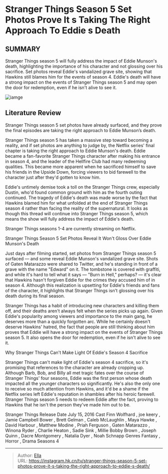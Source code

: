 # Stranger Things Season 5 Set Photos Prove It s Taking The Right Approach To Eddie s Death


## SUMMARY 



  Stranger Things season 5 will fully address the impact of Eddie Munson&#39;s death, highlighting the importance of his character and not glossing over his sacrifice.   Set photos reveal Eddie&#39;s vandalized grave site, showing that Hawkins still blames him for the events of season 4.   Eddie&#39;s death will have a strong impact on the events of Stranger Things season 5 and may open the door for redemption, even if he isn&#39;t alive to see it.  

![iamge](https://static1.srcdn.com/wordpress/wp-content/uploads/2024/01/stranger-things-eddie-munson-approach.jpg)

## Literature Review
Stranger Things season 5 set photos have already surfaced, and they prove the final episodes are taking the right approach to Eddie Munson’s death.




Stranger Things season 5 has taken a massive step toward becoming a reality, and if set photos are anything to judge by, the Netflix series&#39; final chapter is taking the right approach to Eddie Munson&#39;s death. Eddie became a fan-favorite Stranger Things character after making his entrance in season 4, and the leader of the Hellfire Club had many redeeming qualities. This became more apparent when he sacrificed himself to save his friends in the Upside Down, forcing viewers to bid farewell to the character just after they&#39;d gotten to know him.




Eddie&#39;s untimely demise took a toll on the Stranger Things crew, especially Dustin, who&#39;d found common ground with him as the fourth outing continued. The tragedy of Eddie&#39;s death was made worse by the fact that Hawkins blamed him for what unfolded at the end of Stranger Things season 4 rather than facing the reality of the supernatural. It looks as though this thread will continue into Stranger Things season 5, which means the show will fully address the impact of Eddie&#39;s death.



Stranger Things seasons 1-4 are currently streaming on Netflix.





 Stranger Things Season 5 Set Photos Reveal It Won&#39;t Gloss Over Eddie Munson&#39;s Death 
          

Just days after filming started, set photos from Stranger Things season 5 surfaced — and some reveal Eddie Munson&#39;s vandalized grave site. Shots of Gaten Matarazzo were shared to Twitter, and he&#39;s standing in front of a grave with the name &#34;Edward&#34; on it. The tombstone is covered with graffiti, and while it&#39;s hard to tell what it says — &#34;Burn in Hell,&#34; perhaps? — it&#39;s clear that Hawkins hasn&#39;t forgiven Eddie for the crimes they accused him of in season 4. Although this realization is upsetting for Eddie&#39;s friends and fans of the character, it highlights that Stranger Things isn&#39;t glossing over his death during its final season.




Stranger Things has a habit of introducing new characters and killing them off, and their deaths aren&#39;t always felt when the series picks up again. Given Eddie&#39;s popularity among viewers and importance to the main gang, he deserves more than a quickly forgotten arc. While he certainly doesn&#39;t deserve Hawkins&#39; hatred, the fact that people are still thinking about him proves that Eddie will have a strong impact on the events of Stranger Things season 5. It also opens the door for redemption, even if he isn&#39;t alive to see it.


 



 Why Stranger Things Can&#39;t Make Light Of Eddie&#39;s Season 4 Sacrifice 
          




Stranger Things can&#39;t make light of Eddie&#39;s season 4 sacrifice, so it&#39;s promising that references to the character are already cropping up. Although Barb, Bob, and Billy all met tragic fates over the course of Stranger Things&#39; four seasons, Eddie was the first person whose death impacted all the younger characters so significantly. He&#39;s also the only one to receive so much attention from Hawkins, and it&#39;d be a shame if the Netflix series left Eddie&#39;s reputation in shambles after his heroic farewell. Stranger Things season 5 needs to redeem Eddie after the fact, proving to Hawkins that he isn&#39;t the person they&#39;ve made him out to be.

  Stranger Things   Release Date   July 15, 2016    Cast   Finn Wolfhard , joe keery , Jamie Campbell Bower , Brett Gelman , Caleb McLaughlin , Maya Hawke , David Harbour , Matthew Modine , Priah Ferguson , Gaten Matarazzo , Winona Ryder , Charlie Heaton , Sadie Sink , Millie Bobby Brown , Joseph Quinn , Dacre Montgomery , Natalia Dyer , Noah Schnapp    Genres   Fantasy , Horror , Drama    Seasons   4       


---

> Author: [Ella](https://instagram.hk.cn/)  
> URL: https://instagram.hk.cn/tv/stranger-things-season-5-set-photos-prove-it-s-taking-the-right-approach-to-eddie-s-death/  

